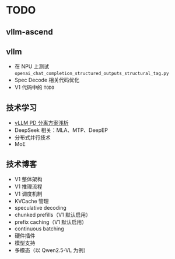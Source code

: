 # TODO

## vllm-ascend

## vllm

- 在 NPU 上测试 `openai_chat_completion_structured_outputs_structural_tag.py`
- Spec Decode 相关代码优化
- V1 代码中的 `TODO`

## 技术学习

- [vLLM PD 分离方案浅析](https://zhuanlan.zhihu.com/p/1889243870430201414?utm_psn=1889596220076426760)
- DeepSeek 相关：MLA、MTP、DeepEP
- 分布式并行技术
- MoE

## 技术博客

- V1 整体架构
- V1 推理流程
- V1 调度机制
- KVCache 管理
- speculative decoding
- chunked prefills（V1 默认启用）
- prefix caching（V1 默认启用）
- continuous batching
- 硬件插件
- 模型支持
- 多模态（以 Qwen2.5-VL 为例）
